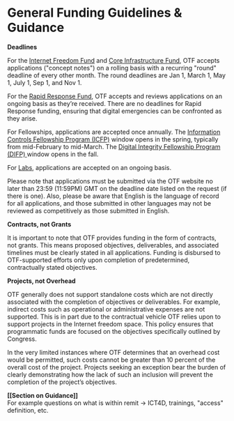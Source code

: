# General Funding Guidelines & Guidance

**Deadlines**

For the [Internet Freedom Fund](https://www.opentech.fund/requests/internet-freedom-fund) and [Core Infrastructure Fund](https://www.opentech.fund/requests/core-infrastructure-fund), OTF accepts applications \("concept notes"\) on a rolling basis with a recurring "round" deadline of every other month. The round deadlines are Jan 1, March 1, May 1, July 1, Sep 1, and Nov 1.

For the [Rapid Response Fund](https://www.opentech.fund/requests/rapid-response-fund), OTF accepts and reviews applications on an ongoing basis as they’re received. There are no deadlines for Rapid Response funding, ensuring that digital emergencies can be confronted as they arise.

For Fellowships, applications are accepted once annually. The [Information Controls Fellowship Program \(ICFP\)](https://www.opentech.fund/requests/icfp) window opens in the spring, typically from mid-February to mid-March. The [Digital Integrity Fellowship Program \(DIFP\) ](https://www.opentech.fund/fellowships/difp)window opens in the fall.

For [Labs](https://www.opentech.fund/labs), applications are accepted on an ongoing basis.

Please note that applications must be submitted via the OTF website no later than 23:59 \(11:59PM\) GMT on the deadline date listed on the request \(if there is one\). Also, please be aware that English is the language of record for all applications, and those submitted in other languages may not be reviewed as competitively as those submitted in English.

**Contracts, not Grants**

It is important to note that OTF provides funding in the form of contracts, not grants. This means proposed objectives, deliverables, and associated timelines must be clearly stated in all applications. Funding is disbursed to OTF-supported efforts only upon completion of predetermined, contractually stated objectives.

**Projects, not Overhead**

OTF generally does not support standalone costs which are not directly associated with the completion of objectives or deliverables. For example, indirect costs such as operational or administrative expenses are not supported. This is in part due to the contractual vehicle OTF relies upon to support projects in the Internet freedom space. This policy ensures that programmatic funds are focused on the objectives specifically outlined by Congress.

In the very limited instances where OTF determines that an overhead cost would be permitted, such costs cannot be greater than 10 percent of the overall cost of the project. Projects seeking an exception bear the burden of clearly demonstrating how the lack of such an inclusion will prevent the completion of the project’s objectives.

**\[\[Section on Guidance\]\]**    
For example questions on what is within remit -&gt; ICT4D, trainings, "access" definition, etc.

